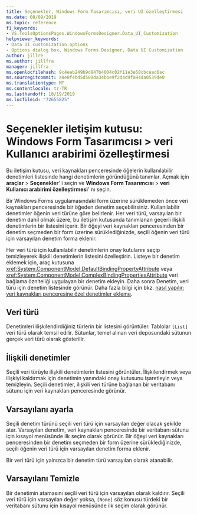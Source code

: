 ```yaml
---
title: Seçenekler, Windows Form Tasarımcısı, veri UI özelleştirmesi
ms.date: 08/09/2019
ms.topic: reference
f1_keywords:
- VS.ToolsOptionsPages.WindowsFormsDesigner.Data_UI_Customization
helpviewer_keywords:
- Data UI customization options
- Options dialog box, Windows Forms Designer, Data UI Customization
author: jillre
ms.author: jillfra
manager: jillfra
ms.openlocfilehash: 9c4eab249b9d847b4004c02f11e3e58cbcead6ac
ms.sourcegitcommit: a8e8f4bd5d508da34bbe9f2d4d9fa94da0539de0
ms.translationtype: MT
ms.contentlocale: tr-TR
ms.lasthandoff: 10/19/2019
ms.locfileid: "72655825"
---
```

# <a name="options-dialog-box-windows-forms-designer--data-ui-customization"></a>Seçenekler iletişim kutusu: Windows Form Tasarımcısı > veri Kullanıcı arabirimi özelleştirmesi

Bu iletişim kutusu, veri kaynakları penceresinde öğelerin kullanılabilir denetimleri listesinde hangi denetimlerin göründüğünü tanımlar. Açmak için **araçlar**  > **Seçenekler**' i seçin ve **Windows Form Tasarımcısı**  > **veri Kullanıcı arabirimi özelleştirmesi**' nı seçin.

Bir Windows Forms uygulamasındaki form üzerine sürüklemeden önce veri kaynakları penceresinde bir öğeden denetim seçebilirsiniz. Kullanılabilir denetimler öğenin veri türüne göre belirlenir. Her veri türü, varsayılan bir denetim dahil olmak üzere, bu iletişim kutusunda tanımlanan geçerli ilişkili denetimlerin bir listesini içerir. Bir öğeyi veri kaynakları penceresinden bir denetim seçmeden bir form üzerine sürüklediğinizde, seçili öğenin veri türü için varsayılan denetim forma eklenir.

Her veri türü için kullanılabilir denetimlerin onay kutularını seçip temizleyerek ilişkili denetimlerin listesini özelleştirin. Listeye bir denetim eklemek için, araç kutusuna <xref:System.ComponentModel.DefaultBindingPropertyAttribute> veya <xref:System.ComponentModel.ComplexBindingPropertiesAttribute> veri bağlama özniteliği uygulayan bir denetim ekleyin. Daha sonra Denetim, veri türü için denetim listesinde görünür. Daha fazla bilgi için bkz. [nasıl yapılır: veri kaynakları penceresine özel denetimler ekleme](../..//data-tools/add-custom-controls-to-the-data-sources-window.md).

## <a name="data-type"></a>Veri türü

Denetimleri ilişkilendirdiğiniz türlerin bir listesini görüntüler. Tablolar `[List]` veri türü olarak temsil edilir. Sütunlar, temel alınan veri deposundaki sütunun gerçek veri türü olarak gösterilir.

## <a name="associated-controls"></a>İlişkili denetimler

Seçili veri türüyle ilişkili denetimlerin listesini görüntüler. İlişkilendirmek veya ilişkiyi kaldırmak için denetimin yanındaki onay kutusunu işaretleyin veya temizleyin. Seçili denetimler, ilişkili veri türüne bağlanan bir veritabanı sütunu için veri kaynakları penceresinde görünür.

## <a name="set-default"></a>Varsayılanı ayarla

Seçili denetim türünü seçili veri türü için varsayılan değer olacak şekilde atar. Varsayılan denetim, veri kaynakları penceresinde bir veritabanı sütunu için kısayol menüsünde ilk seçim olarak görünür. Bir öğeyi veri kaynakları penceresinden bir denetim seçmeden bir form üzerine sürüklediğinizde, seçili öğenin veri türü için varsayılan denetim forma eklenir.

Bir veri türü için yalnızca bir denetim türü varsayılan olarak atanabilir.

## <a name="clear-default"></a>Varsayılanı Temizle

Bir denetimin atamasını seçili veri türü için varsayılan olarak kaldırır. Seçili veri türü için varsayılan değer yoksa, `[None]` söz konusu türdeki bir veritabanı sütunu için kısayol menüsünde ilk seçim olarak görünür.